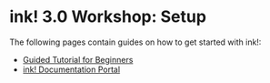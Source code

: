 # ink! 3.0 Workshop: Setup

The following pages contain guides on how to get started with ink!:

* [Guided Tutorial for Beginners](https://substrate.dev/substrate-contracts-workshop/#/0/building-your-contract)
* [ink! Documentation Portal](https://paritytech.github.io/ink-docs)
